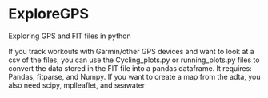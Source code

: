 # ExploreGPS
Exploring GPS and FIT files in python 

If you track workouts with Garmin/other GPS devices and want to look at a csv of the files, you can use the Cycling_plots.py or running_plots.py files to convert the data stored in the FIT file into a pandas dataframe. It requires: Pandas, fitparse, and Numpy. If you want to create a map from the adta, you also need scipy, mplleaflet, and seawater
